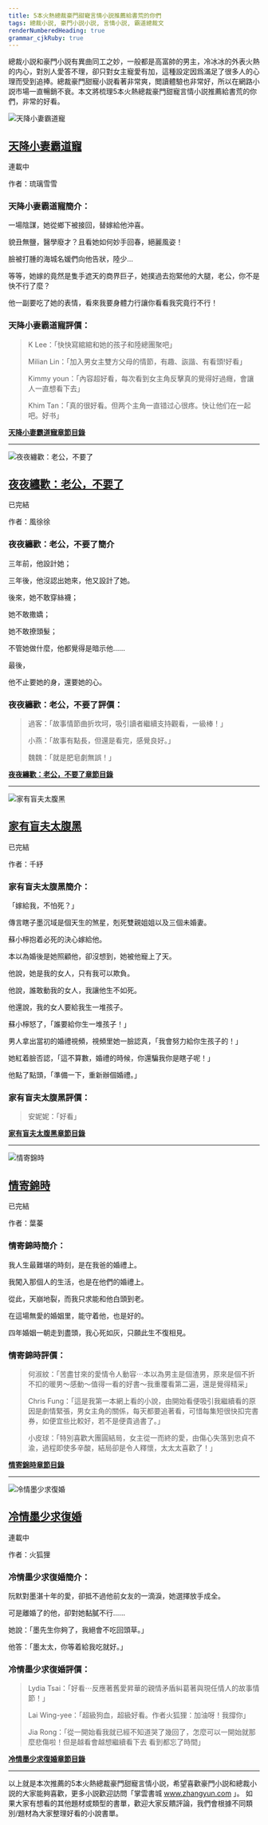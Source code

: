 ```yaml
---
title: 5本火熱總裁豪門甜寵言情小説推薦給書荒的你們
tags: 總裁小説, 豪門小説小説, 言情小説, 霸道總裁文
renderNumberedHeading: true
grammar_cjkRuby: true
---
```


總裁小説和豪門小説有異曲同工之妙，一般都是高富帥的男主，冷冰冰的外表火熱的内心，對別人愛答不理，卻只對女主寵愛有加，這種設定因爲滿足了很多人的心理而受到追捧。總裁豪門甜寵小説看著非常爽，閲讀體驗也非常好，所以在網路小説市場一直暢銷不衰。本文將梳理5本火熱總裁豪門甜寵言情小説推薦給書荒的你們，非常的好看。

![天降小妻霸道寵](https://qcdn.zhangzhongyun.com/covers/15903764478892.jpg)
## [天降小妻霸道寵](https://www.zhangyun.com/34123.html)
連載中

作者：琉璃雪雪

### 天降小妻霸道寵簡介：
一場陰謀，她從鄉下被接回，替嫁給他沖喜。

貌丑無鹽，醫學廢才？且看她如何妙手回春，絕麗風姿！

臉被打腫的海城名媛們向他告狀，陸少…

等等，她嫁的竟然是隻手遮天的商界巨子，她撲過去抱緊他的大腿，老公，你不是快不行了麼？

他一副要吃了她的表情，看來我要身體力行讓你看看我究竟行不行！
### 天降小妻霸道寵評價：
> K Lee：「快快寫綰綰和她的孩子和陸總團聚吧」
> 
> Milian Lin：「加入男女主雙方父母的情節，有趣、詼諧、有看頭!好看」
> 
> Kimmy youn：「內容超好看，每次看到女主角反擊真的覺得好過癮，會讓人一直想看下去」
> 
> Khim Tan：「真的很好看。但两个主角一直错过心很疼。快让他们在一起吧。好书」

**[天降小妻霸道寵章節目錄](https://www.zhangyun.com/34123)**

--------

![夜夜纏歡：老公，不要了](https://qcdn.zhangzhongyun.com/covers/15784073757042.jpg)
## [夜夜纏歡：老公，不要了](https://www.zhangyun.com/19732.html)
已完結

作者：風徐徐
### 夜夜纏歡：老公，不要了簡介
三年前，他設計她；

三年後，他沒認出她來，他又設計了她。

後來，她不敢穿絲襪；

她不敢撒嬌；

她不敢撩頭髮；

不管她做什麼，他都覺得是暗示他……

最後，

他不止要她的身，還要她的心。
### 夜夜纏歡：老公，不要了評價：
> 過客：「故事情節曲折坎坷，吸引讀者繼續支持觀看，一級棒！」
> 
> 小燕：「故事有點長，但還是看完，感覺良好。」
> 
> 魏魏：「就是肥皂劇無誤！」

**[夜夜纏歡：老公，不要了章節目錄](https://www.zhangyun.com/19732)**

-----

![家有盲夫太腹黑](https://qcdn.zhangzhongyun.com/covers/1603069748136.jpg)
## [家有盲夫太腹黑](https://www.zhangyun.com/34161.html)
已完結

作者：千紓
### 家有盲夫太腹黑簡介：
「嫁給我，不怕死？」 

傳言瞎子墨沉域是個天生的煞星，剋死雙親姐姐以及三個未婚妻。 

蘇小檸抱着必死的決心嫁給他。 

本以為婚後是她照顧他，卻沒想到，她被他寵上了天。

他說，她是我的女人，只有我可以欺負。

他說，誰敢動我的女人，我讓他生不如死。

他還說，我的女人要給我生一堆孩子。

蘇小檸怒了，「誰要給你生一堆孩子！」

男人拿出當初的婚禮視頻，視頻里她一臉認真，「我會努力給你生孩子的！」

她紅着臉否認，「這不算數，婚禮的時候，你還騙我你是瞎子呢！」

他點了點頭，「準備一下，重新辦個婚禮。」
### 家有盲夫太腹黑評價：
> 安妮妮：「好看」

**[家有盲夫太腹黑章節目錄](https://www.zhangyun.com/34161)**

------

![情寄錦時](https://qcdn.zhangzhongyun.com/covers/15836617939326.jpg)
## [情寄錦時](https://www.zhangyun.com/25917.html)
已完結

作者：葉蓁
### 情寄錦時簡介：
我人生最難堪的時刻，是在我爸的婚禮上。

我闖入那個人的生活，也是在他們的婚禮上。

從此，天崩地裂，而我只求能和他白頭到老。

在這場無愛的婚姻里，能守着他，也是好的。

四年婚姻一朝走到盡頭，我心死如灰，只願此生不復相見。
### 情寄錦時評價：
> 何淑紋：「苦盡甘來的愛情令人動容⋯本以為男主是個渣男，原來是個不折不扣的暖男～感動～值得一看的好書～我重覆看第二遍，還是覺得精采」
> 
> Chris Fung：「這是我第一本網上看的小說，由開始看便吸引我繼續看的原因是劇情緊張，男女主角的關係，每天都要追著看，可惜每集短很快扣完書券，如便宜些比較好，若不是便貴過書了。」
> 
> 小皮球：「特別喜歡大團圓結局，女主從一而終的愛，由傷心失落到忠貞不渝，過程即使多辛酸，結局卻是令人釋懷，太太太喜歡了！」

**[情寄錦時章節目錄](https://www.zhangyun.com/25917)**

------

![冷情墨少求復婚](https://qcdn.zhangzhongyun.com/covers/1583661937928.jpg)
## [冷情墨少求復婚](https://www.zhangyun.com/26085.html)
連載中

作者：火狐狸
### 冷情墨少求復婚簡介：
阮默對墨湛十年的愛，卻抵不過他前女友的一滴淚，她選擇放手成全。

可是離婚了的他，卻對她黏膩不行......

她說：「墨先生你夠了，我絕會不吃回頭草。」

他答：「墨太太，你等着給我吃就好。」
### 冷情墨少求復婚評價：
> Lydia Tsai：「好看⋯反應著舊愛昇華的親情矛盾糾葛著與現任情人的故事情節！」
> 
> Lai Wing-yee：「超級狗血，超級好看。作者火狐狸：加油呀！我撐你」
> 
> Jia Rong：「從一開始看我就已經不知道哭了幾回了，怎麼可以一開始就那麼悲傷啦！但是越看會越想繼續看下去 看到都忘了時間」

**[冷情墨少求復婚章節目錄](https://www.zhangyun.com/26085)**

------

以上就是本次推薦的5本火熱總裁豪門甜寵言情小説，希望喜歡豪門小説和總裁小説的大家能夠喜歡，更多小説歡迎訪問「掌雲書城 www.zhangyun.com 」。
如果大家有想看的其他題材或類型的書單，歡迎大家反饋評論，我們會根據不同類別/題材為大家整理好看的小說書單。